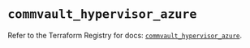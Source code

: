 # `commvault_hypervisor_azure`

Refer to the Terraform Registry for docs: [`commvault_hypervisor_azure`](https://registry.terraform.io/providers/commvault/commvault/1.2.10/docs/resources/hypervisor_azure).
